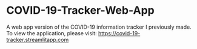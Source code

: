 # COVID-19-Tracker-Web-App
A web app version of the COVID-19 information tracker I previously made. To view the application, please visit:
https://covid-19-tracker.streamlitapp.com

